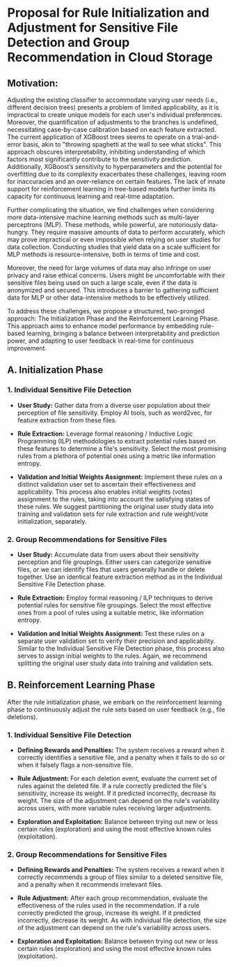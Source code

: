 # Proposal for Rule Initialization and Adjustment for Sensitive File Detection and Group Recommendation in Cloud Storage

## Motivation:
Adjusting the existing classifier to accommodate varying user needs (i.e., different decision trees) presents a problem of limited applicability, as it is impractical to create unique models for each user's individual preferences. Moreover, the quantification of adjustments to the branches is undefined, necessitating case-by-case calibration based on each feature extracted. The current application of XGBoost trees seems to operate on a trial-and-error basis, akin to "throwing spaghetti at the wall to see what sticks". This approach obscures interpretability, inhibiting understanding of which factors most significantly contribute to the sensitivity prediction. Additionally, XGBoost’s sensitivity to hyperparameters and the potential for overfitting due to its complexity exacerbates these challenges, leaving room for inaccuracies and an over-reliance on certain features. The lack of innate support for reinforcement learning in tree-based models further limits its capacity for continuous learning and real-time adaptation.

Further complicating the situation, we find challenges when considering more data-intensive machine learning methods such as multi-layer perceptrons (MLP). These methods, while powerful, are notoriously data-hungry. They require massive amounts of data to perform accurately, which may prove impractical or even impossible when relying on user studies for data collection. Conducting studies that yield data on a scale sufficient for MLP methods is resource-intensive, both in terms of time and cost.

Moreover, the need for large volumes of data may also infringe on user privacy and raise ethical concerns. Users might be uncomfortable with their sensitive files being used on such a large scale, even if the data is anonymized and secured. This introduces a barrier to gathering sufficient data for MLP or other data-intensive methods to be effectively utilized.

To address these challenges, we propose a structured, two-pronged approach: The Initialization Phase and the Reinforcement Learning Phase. This approach aims to enhance model performance by embedding rule-based learning, bringing a balance between interpretability and prediction power, and adapting to user feedback in real-time for continuous improvement.

## A. Initialization Phase

### 1. Individual Sensitive File Detection

- **User Study:** Gather data from a diverse user population about their perception of file sensitivity. Employ AI tools, such as word2vec, for feature extraction from these files.
  
- **Rule Extraction:**  Leverage formal reasoning / Inductive Logic Programming (ILP) methodologies to extract potential rules based on these features to determine a file's sensitivity. Select the most promising rules from a plethora of potential ones using a metric like information entropy.

- **Validation and Initial Weights Assignment:** Implement these rules on a distinct validation user set to ascertain their effectiveness and applicability. This process also enables initial weights (votes) assignment to the rules, taking into account the satisfying states of these rules. We suggest partitioning the original user study data into training and validation sets for rule extraction and rule weight/vote initialization, separately.

### 2. Group Recommendations for Sensitive Files

- **User Study:** Accumulate data from users about their sensitivity perception and file groupings. Either users can categorize sensitive files, or we can identify files that users generally handle or delete together. Use an identical feature extraction method as in the Individual Sensitive File Detection phase.

- **Rule Extraction:**  Employ formal reasoning / ILP techniques to derive potential rules for sensitive file groupings. Select the most effective ones from a pool of rules using a suitable metric, like information entropy.

- **Validation and Initial Weights Assignment:** Test these rules on a separate user validation set to verify their precision and applicability. Similar to the Individual Sensitive File Detection phase, this process also serves to assign initial weights to the rules. Again, we recommend splitting the original user study data into training and validation sets.

## B. Reinforcement Learning Phase

After the rule initialization phase, we embark on the reinforcement learning phase to continuously adjust the rule sets based on user feedback (e.g., file deletions).

### 1. Individual Sensitive File Detection

- **Defining Rewards and Penalties:** The system receives a reward when it correctly identifies a sensitive file, and a penalty when it fails to do so or when it falsely flags a non-sensitive file.

- **Rule Adjustment:** For each deletion event, evaluate the current set of rules against the deleted file. If a rule correctly predicted the file's sensitivity, increase its weight. If it predicted incorrectly, decrease its weight. The size of the adjustment can depend on the rule's variability across users, with more variable rules receiving larger adjustments.

- **Exploration and Exploitation:** Balance between trying out new or less certain rules (exploration) and using the most effective known rules (exploitation).

### 2. Group Recommendations for Sensitive Files

- **Defining Rewards and Penalties:** The system receives a reward when it correctly recommends a group of files similar to a deleted sensitive file, and a penalty when it recommends irrelevant files.

- **Rule Adjustment:** After each group recommendation, evaluate the effectiveness of the rules used in the recommendation. If a rule correctly predicted the group, increase its weight. If it predicted incorrectly, decrease its weight. As with individual file detection, the size of the adjustment can depend on the rule's variability across users.

- **Exploration and Exploitation:** Balance between trying out new or less certain rules (exploration) and using the most effective known rules (exploitation).
